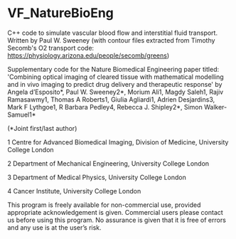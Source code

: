 # VF_NatureBioEng
C++ code to simulate vascular blood flow and interstitial fluid transport.
Written by Paul W. Sweeney (with contour files extracted from Timothy Secomb's O2 transport code: https://physiology.arizona.edu/people/secomb/greens)

Supplementary code for the Nature Biomedical Engineering paper titled: 'Combining optical imaging of cleared tissue with mathematical modelling and in vivo imaging to predict drug delivery and therapeutic response' by Angela d’Esposito*, Paul W. Sweeney2*, Morium Ali1, Magdy Saleh1, Rajiv Ramasawmy1, Thomas A Roberts1, Giulia Agliardi1, Adrien Desjardins3, Mark F Lythgoe1, R Barbara Pedley4, Rebecca J. Shipley2*, Simon Walker-Samuel1*

(*Joint first/last author)

1 Centre for Advanced Biomedical Imaging, Division of Medicine, University College London

2 Department of Mechanical Engineering, University College London

3 Department of Medical Physics, University College London

4 Cancer Institute, University College London


This program is freely available for non-commercial use, provided appropriate acknowledgement is given. Commercial users please contact us before using this program. No assurance is given that it is free of errors and any use is at the user’s risk.
